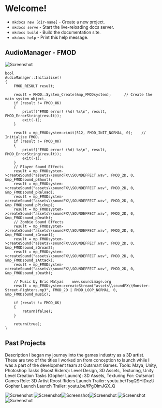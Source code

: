 # Welcome!

* `mkdocs new [dir-name]` - Create a new project.
* `mkdocs serve` - Start the live-reloading docs server.
* `mkdocs build` - Build the documentation site.
* `mkdocs help` - Print this help message.

## AudioManager - FMOD

![Screenshot](docs/img/AudioManagerScreenCap.png)

```
bool
AudioManager::Initialise()
{
	FMOD_RESULT result;

	result = FMOD::System_Create(&mp_FMODsystem);      // Create the main system object.
	if (result != FMOD_OK)
	{
		printf("FMOD error! (%d) %s\n", result, FMOD_ErrorString(result));
		exit(-1);
	}

	result = mp_FMODsystem->init(512, FMOD_INIT_NORMAL, 0);    // Initialize FMOD.
	if (result != FMOD_OK)
	{
		printf("FMOD error! (%d) %s\n", result, FMOD_ErrorString(result));
		exit(-1);
	}
	// Player Sound Effects
	result = mp_FMODsystem->createSound("assets\\soundFX\\SOUNDEFFECT.wav", FMOD_2D, 0, &mp_FMODsound_pShoot);
	result = mp_FMODsystem->createSound("assets\\soundFX\\SOUNDEFFECT.wav", FMOD_2D, 0, &mp_FMODsound_pReload);
	result = mp_FMODsystem->createSound("assets\\soundFX\\SOUNDEFFECT.wav", FMOD_2D, 0, &mp_FMODsound_pPickup);
	result = mp_FMODsystem->createSound("assets\\soundFX\\SOUNDEFFECT.wav", FMOD_2D, 0, &mp_FMODsound_pDeath);
	// Zombie Sound Effects
	result = mp_FMODsystem->createSound("assets\\soundFX\\SOUNDEFFECT.wav", FMOD_2D, 0, &mp_FMODsound_zGroan1);
	result = mp_FMODsystem->createSound("assets\\soundFX\\SOUNDEFFECT.wav", FMOD_2D, 0, &mp_FMODsound_zGroan2);
	result = mp_FMODsystem->createSound("assets\\soundFX\\SOUNDEFFECT.wav", FMOD_2D, 0, &mp_FMODsound_zAttack);
	result = mp_FMODsystem->createSound("assets\\soundFX\\SOUNDEFFECT.wav", FMOD_2D, 0, &mp_FMODsound_zDeath);

	// Music by Eric Matyas    www.soundimage.org
	result = mp_FMODsystem->createStream("assets\\soundFX\\Monster-Street-Fighters.mp3", FMOD_2D | FMOD_LOOP_NORMAL, 0, &mp_FMODsound_music);

	if (result != FMOD_OK)
	{
		return(false);
	}

	return(true);
}
```

## Past Projects

Description	
I began my journey into the games industry as a 3D artist. These are two of the titles I worked on from conception to launch while I was a part of the development team at Outsmart Games.
Tools:
Maya, Unity, Photoshop
Tasks (Roost Riders):
Level Design, 3D Assets, Texturing, Unity Level Creation
Tasks (Gopher Launch):
3D Assets, Texturing
For:
Outsmart Games
Role:
3D Artist
Roost Riders Launch Trailer:
youtu.be/TsgQSHiDxzU
Gopher Launch Launch Trailer:
youtu.be/fPgOimJGX_Q

![Screenshot](imgs/RoostRidersTitle.jpg)
![Screenshot](imgs/RoostRiders_01.jpg)![Screenshot](imgs/RoostRiders_02.jpg)![Screenshot](imgs/RoostRiders_03.jpg)
![Screenshot](imgs/RoostRiders_04.jpg)![Screenshot](imgs/RoostRiders_05.jpg)
